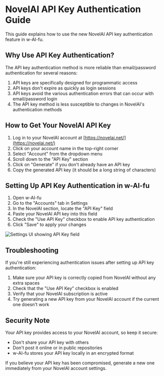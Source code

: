 # NovelAI API Key Authentication Guide

This guide explains how to use the new NovelAI API key authentication feature in w-AI-fu.

## Why Use API Key Authentication?

The API key authentication method is more reliable than email/password authentication for several reasons:

1. API keys are specifically designed for programmatic access
2. API keys don't expire as quickly as login sessions
3. API keys avoid the various authentication errors that can occur with email/password login
4. The API key method is less susceptible to changes in NovelAI's authentication methods

## How to Get Your NovelAI API Key

1. Log in to your NovelAI account at [https://novelai.net/](https://novelai.net/)
2. Click on your account name in the top-right corner
3. Select "Account" from the dropdown menu
4. Scroll down to the "API Key" section
5. Click on "Generate" if you don't already have an API key
6. Copy the generated API key (it should be a long string of characters)

## Setting Up API Key Authentication in w-AI-fu

1. Open w-AI-fu
2. Go to the "Accounts" tab in Settings
3. In the NovelAI section, locate the "API Key" field
4. Paste your NovelAI API key into this field
5. Check the "Use API Key" checkbox to enable API key authentication
6. Click "Save" to apply your changes

![Settings UI showing API Key field](../docs/img/novelai_api_key_settings.png)

## Troubleshooting

If you're still experiencing authentication issues after setting up API key authentication:

1. Make sure your API key is correctly copied from NovelAI without any extra spaces
2. Check that the "Use API Key" checkbox is enabled
3. Verify that your NovelAI subscription is active
4. Try generating a new API key from your NovelAI account if the current one doesn't work

## Security Note

Your API key provides access to your NovelAI account, so keep it secure:

- Don't share your API key with others
- Don't post it online or in public repositories
- w-AI-fu stores your API key locally in an encrypted format

If you believe your API key has been compromised, generate a new one immediately from your NovelAI account settings.

